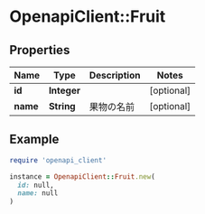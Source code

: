 # OpenapiClient::Fruit

## Properties

| Name | Type | Description | Notes |
| ---- | ---- | ----------- | ----- |
| **id** | **Integer** |  | [optional] |
| **name** | **String** | 果物の名前 | [optional] |

## Example

```ruby
require 'openapi_client'

instance = OpenapiClient::Fruit.new(
  id: null,
  name: null
)
```

